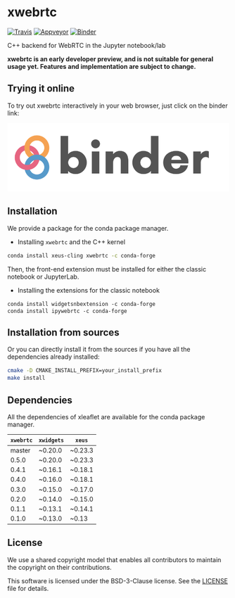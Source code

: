 # xwebrtc

[![Travis](https://travis-ci.org/QuantStack/xwebrtc.svg?branch=master)](https://travis-ci.org/QuantStack/xwebrtc)
[![Appveyor](https://ci.appveyor.com/api/projects/status/5vjulggfcaknmxsh?svg=true)](https://ci.appveyor.com/project/QuantStack/xwebrtc/branch/master)
[![Binder](https://img.shields.io/badge/launch-binder-brightgreen.svg)](https://mybinder.org/v2/gh/QuantStack/xwebrtc/stable?filepath=notebooks)

C++ backend for WebRTC in the Jupyter notebook/lab

**xwebrtc is an early developer preview, and is not suitable for general usage yet. Features and implementation are subject to change.**

## Trying it online

To try out xwebrtc interactively in your web browser, just click on the binder link:

[![Binder](docs/source/binder-logo.svg)](https://mybinder.org/v2/gh/QuantStack/xwebrtc/stable?filepath=notebooks)

## Installation

We provide a package for the conda package manager.

- Installing `xwebrtc` and the C++ kernel

```bash
conda install xeus-cling xwebrtc -c conda-forge
```

Then, the front-end extension must be installed for either the classic notebook or JupyterLab.

- Installing the extensions for the classic notebook

```
conda install widgetsnbextension -c conda-forge
conda install ipywebrtc -c conda-forge
```

## Installation from sources

Or you can directly install it from the sources if you have all the dependencies already installed:

```bash
cmake -D CMAKE_INSTALL_PREFIX=your_install_prefix
make install
```

## Dependencies

All the dependencies of xleaflet are available for the conda package manager.

| `xwebrtc`  | `xwidgets`  |  `xeus`         |
|------------|-------------|-----------------|
|  master    |   ~0.20.0   |  ~0.23.3        |
|  0.5.0     |   ~0.20.0   |  ~0.23.3        |
|  0.4.1     |   ~0.16.1   |  ~0.18.1        |
|  0.4.0     |   ~0.16.0   |  ~0.18.1        |
|  0.3.0     |   ~0.15.0   |  ~0.17.0        |
|  0.2.0     |   ~0.14.0   |  ~0.15.0        |
|  0.1.1     |   ~0.13.1   |  ~0.14.1        |
|  0.1.0     |   ~0.13.0   |  ~0.13          |

## License

We use a shared copyright model that enables all contributors to maintain the
copyright on their contributions.

This software is licensed under the BSD-3-Clause license. See the [LICENSE](LICENSE) file for details.
